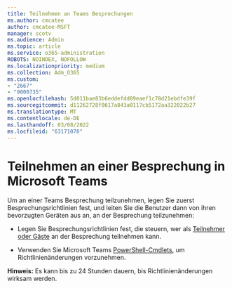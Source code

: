 ```yaml
---
title: Teilnehmen an Teams Besprechungen
ms.author: cmcatee
author: cmcatee-MSFT
manager: scotv
ms.audience: Admin
ms.topic: article
ms.service: o365-administration
ROBOTS: NOINDEX, NOFOLLOW
ms.localizationpriority: medium
ms.collection: Adm_O365
ms.custom:
- "2667"
- "9000735"
ms.openlocfilehash: 5d011bae83b6eddefdd89eaef1c78d21ebdfe39f
ms.sourcegitcommit: d11262728f0617a843a0117cb5172aa322022b27
ms.translationtype: MT
ms.contentlocale: de-DE
ms.lasthandoff: 03/08/2022
ms.locfileid: "63171070"
---
```

# <a name="join-a-meeting-in-teams"></a>Teilnehmen an einer Besprechung in Microsoft Teams

Um an einer Teams Besprechung teilzunehmen, legen Sie zuerst Besprechungsrichtlinien fest, und leiten Sie die Benutzer dann von ihren bevorzugten Geräten aus an, an der Besprechung teilzunehmen:

- Legen Sie Besprechungsrichtlinien fest, die steuern, wer als [Teilnehmer oder Gäste](https://docs.microsoft.com/microsoftteams/meeting-policies-in-teams#meeting-policy-settings---participants--guests) an der Besprechung teilnehmen kann. 

- Verwenden Sie Microsoft Teams [PowerShell-Cmdlets](https://docs.microsoft.com/microsoftteams/teams-powershell-overview), um Richtlinienänderungen vorzunehmen.    

**Hinweis:** Es kann bis zu 24 Stunden dauern, bis Richtlinienänderungen wirksam werden.